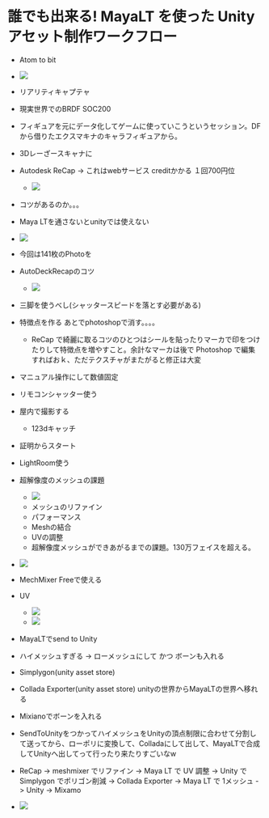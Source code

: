 # 誰でも出来る! MayaLT を使った Unity アセット制作ワークフロー
* Atom to bit
* ![](images/IMG_0127.jpg)
* リアリティキャプテャ
* 現実世界でのBRDF SOC200

* フィギュアを元にデータ化してゲームに使っていこうというセッション。DFから借りたエクスマキナのキャラフィギュアから。
* 3Dレーざースキャナに
* Autodesk ReCap -> これはwebサービス creditかかる  １回700円位
	* ![](images/IMG_0128.jpg)

* コツがあるのか。。。
* Maya LTを通さないとunityでは使えない
* ![](images/IMG_0130.jpg)

* 今回は141枚のPhotoを
* AutoDeckRecapのコツ
	* ![](images/IMG_0145.jpg)
* 三脚を使うべし(シャッタースピードを落とす必要がある)
* 特徴点を作る あとでphotoshopで消す。。。。
	* ReCap で綺麗に取るコツのひとつはシールを貼ったりマーカで印をつけたりして特徴点を増やすこと。余計なマーカは後で Photoshop で編集すればおｋ、ただテクスチャがまたがると修正は大変
* マニュアル操作にして数値固定
* リモコンシャッター使う
* 屋内で撮影する
	* 123dキャッチ
* 証明からスタート
* LightRoom使う

* 超解像度のメッシュの課題
	* ![](images/IMG_0146.jpg)
	* メッシュのリファイン
	* パフォーマンス
	* Meshの結合
	* UVの調整
	* 超解像度メッシュができあがるまでの課題。130万フェイスを超える。
* ![](images/IMG_0148.jpg)
* MechMixer Freeで使える
* UV
	* ![](images/IMG_0149.jpg)
	* ![](images/IMG_0152.jpg)
* MayaLTでsend to Unity
* ハイメッシュすぎる -> ローメッシュにして かつ ボーンも入れる
* Simplygon(unity asset store)
* Collada Exporter(unity asset store) unityの世界からMayaLTの世界へ移れる
* Mixianoでボーンを入れる
* SendToUnityをつかってハイメッシュをUnityの頂点制限に合わせて分割して送ってから、ローポリに変換して、Colladaにして出して、MayaLTで合成してUnityへ出してって行ったり来たりすごいなw
* ReCap -> meshmixer でリファイン -> Maya LT で UV 調整 -> Unity で Simplygon でポリゴン削減 -> Collada Exporter -> Maya LT で 1メッシュ -> Unity -> Mixamo
* ![](images/IMG_0153.jpg)
